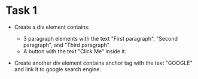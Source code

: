 # **Task 1**

- Create a div element contains:
  - 3 paragraph elements with the text "First paragraph", "Second paragraph", and "Third paragraph" 
  - A button with the text "Click Me" inside it.

- Create another div element contains anchor tag with the text "GOOGLE" and link it to google search engine.
